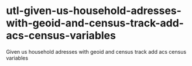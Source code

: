 # utl-given-us-household-adresses-with-geoid-and-census-track-add-acs-census-variables
Given us household adresses with geoid and census track add acs census variables
